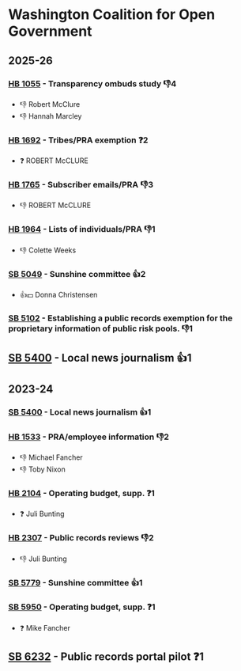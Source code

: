 # Washington Coalition for Open Government
## 2025-26

### [HB 1055](/bill/2025-26/hb/1055/) - Transparency ombuds study  👎4 
* 👎 Robert McClure
* 👎 Hannah Marcley

### [HB 1692](/bill/2025-26/hb/1692/) - Tribes/PRA exemption   ❓2
* ❓ ROBERT McCLURE

### [HB 1765](/bill/2025-26/hb/1765/) - Subscriber emails/PRA  👎3 
* 👎 ROBERT McCLURE

### [HB 1964](/bill/2025-26/hb/1964/) - Lists of individuals/PRA  👎1 
* 👎 Colette Weeks

### [SB 5049](/bill/2025-26/sb/5049/) - Sunshine committee 👍2  
* 👍💵 Donna Christensen

### [SB 5102](/bill/2025-26/sb/5102/) - Establishing a public records exemption for the proprietary information of public risk pools.  👎1 

## [SB 5400](/bill/2025-26/sb/5400/) - Local news journalism 👍1  

## 2023-24

### [SB 5400](/bill/2023-24/sb/5400/) - Local news journalism 👍1  

### [HB 1533](/bill/2023-24/hb/1533/) - PRA/employee information  👎2 
* 👎 Michael Fancher
* 👎 Toby Nixon

### [HB 2104](/bill/2023-24/hb/2104/) - Operating budget, supp.   ❓1
* ❓ Juli Bunting

### [HB 2307](/bill/2023-24/hb/2307/) - Public records reviews  👎2 
* 👎 Juli Bunting

### [SB 5779](/bill/2023-24/sb/5779/) - Sunshine committee 👍1  

### [SB 5950](/bill/2023-24/sb/5950/) - Operating budget, supp.   ❓1
* ❓ Mike Fancher

## [SB 6232](/bill/2023-24/sb/6232/) - Public records portal pilot   ❓1
